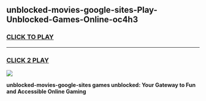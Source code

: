 
## unblocked-movies-google-sites-Play-Unblocked-Games-Online-oc4h3
<h3>
<a href="https://premium76.site?title=unblocked-movies-google-sites&ref=25A">CLICK TO PLAY</a></h3>
<hr>

<h3>
<a href="https://premium76.site?title=unblocked-movies-google-sites&ref=25A">CLICK 2 PLAY</a>
  
</h3>

<a href="https://premium76.site?title=unblocked-movies-google-sites&ref=25A"><img src="https://clearcache.store/games.png"></a>


**unblocked-movies-google-sites games unblocked: Your Gateway to Fun and Accessible Online Gaming**
